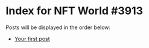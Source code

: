 # Index for NFT World #3913
Posts will be displayed in the order below:

- [Your first post](./001-first.md)


